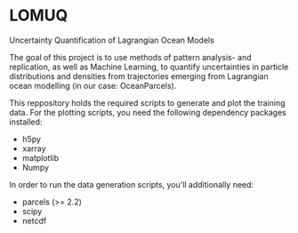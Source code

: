 # LOMUQ
Uncertainty Quantification of Lagrangian Ocean Models

The goal of this project is to use methods of pattern analysis- and replication, as well as Machine Learning, to quantify uncertainties in particle distributions and densities from trajectories emerging from Lagrangian ocean modelling (in our case: OceanParcels).

This reppository holds the required scripts to generate and plot the training data. For the plotting scripts, you need the following dependency packages installed:

- h5py
- xarray
- matplotlib
- Numpy

In order to run the data generation scripts, you'll additionally need:

- parcels (>= 2.2)
- scipy
- netcdf

